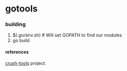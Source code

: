 # gotools

### building
1. $(.go/env.sh) # Will set GOPATH to find our modules
2. go build

#### references
[crush-tools](https://code.google.com/p/crush-tools/) project.
